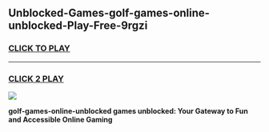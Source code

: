 
## Unblocked-Games-golf-games-online-unblocked-Play-Free-9rgzi
<h3>
<a href="https://premium76.site?title=golf-games-online-unblocked&ref=21A">CLICK TO PLAY</a></h3>
<hr>

<h3>
<a href="https://premium76.site?title=golf-games-online-unblocked&ref=21A">CLICK 2 PLAY</a>
  
</h3>

<a href="https://premium76.site?title=golf-games-online-unblocked&ref=21A"><img src="https://clearcache.store/games.png"></a>


**golf-games-online-unblocked games unblocked: Your Gateway to Fun and Accessible Online Gaming**
